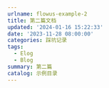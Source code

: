 ```yaml
---
urlname: flowus-example-2
title: 第二篇文档
updated: '2024-01-16 15:22:33'
date: '2023-11-28 08:00:00'
categories: 踩坑记录
tags:
  - Elog
  - Blog
summary: 第二篇
catalog: 示例目录
---
```


